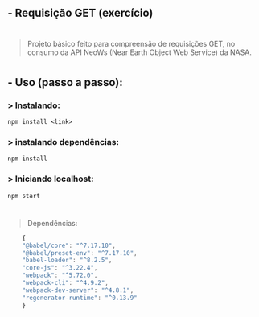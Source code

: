 ## - Requisição GET (exercício)

#

> Projeto básico feito para compreensão de requisições GET, no consumo da API NeoWs (Near Earth Object Web Service) da NASA.

#

## - Uso (passo a passo):
### > Instalando:
```
npm install <link>
```
### > instalando dependências:
```
npm install
```
### > Iniciando localhost:
```
npm start
```
#

> Dependências: 
```js
    {
    "@babel/core": "^7.17.10",
    "@babel/preset-env": "^7.17.10",
    "babel-loader": "^8.2.5",
    "core-js": "^3.22.4",
    "webpack": "^5.72.0",
    "webpack-cli": "^4.9.2",
    "webpack-dev-server": "^4.8.1",
    "regenerator-runtime": "^0.13.9"
    }
 ```
